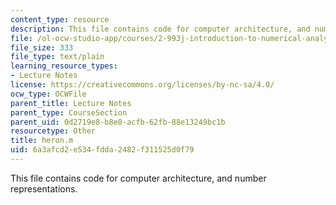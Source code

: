 ```yaml
---
content_type: resource
description: This file contains code for computer architecture, and number representations.
file: /ol-ocw-studio-app/courses/2-993j-introduction-to-numerical-analysis-for-engineering-13-002j-spring-2005/6a3afcd2e534fdda2482f311525d0f79_heron.m
file_size: 333
file_type: text/plain
learning_resource_types:
- Lecture Notes
license: https://creativecommons.org/licenses/by-nc-sa/4.0/
ocw_type: OCWFile
parent_title: Lecture Notes
parent_type: CourseSection
parent_uid: 0d2719e8-b8e8-acfb-62fb-88e13249bc1b
resourcetype: Other
title: heron.m
uid: 6a3afcd2-e534-fdda-2482-f311525d0f79
---
```

This file contains code for computer architecture, and number representations.